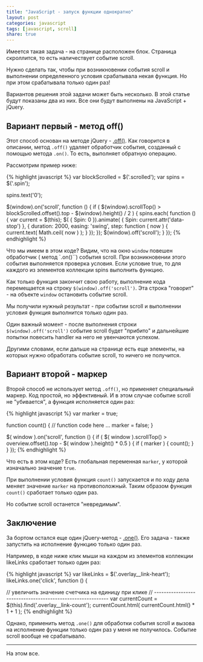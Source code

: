 ```yaml
---
title: "JavaScript - запуск функции однократно"
layout: post
categories: javascript
tags: [javascript, scroll]
share: true
---
```


Имеется такая задача - на странице расположен блок. Страница скроллится, то есть наличествует событие scroll.

Нужно сделать так, чтобы при возникновении события scroll и выполнении определенного условия срабатывала некая функция. Но при этом срабатывала только один раз!

Вариантов решения этой задачи может быть несколько. В этой статье будут показаны два из них. Все они будут выполнены на JavaScript + jQuery.

## Вариант первый - метод off()

Этот способ основан на методе jQuery - [.off()][1]. Как говорится в описании, метод `.off()` удаляет обработчик события, созданный с помощью метода `.on()`. То есть, выполняет обратную операцию.

Рассмотрим пример ниже:

{% highlight javascript %}
var blockScrolled = $('.scrolled');
var spins = $('.spin');

spins.text('0');

$(window).on('scroll', function () {
    if ( $(window).scrollTop() > blockScrolled.offset().top - $(window).height() / 2 ) {
        spins.each( function () {
            var current = $(this);
            $( { Spin: 0 }).animate( { Spin: current.attr('data-stop') }, {
                duration: 2000,
                easing: 'swing',
                step: function ( now ) {
                    current.text( Math.ceil( now ) );
                }
            });
        });
        $(window).off('scroll');
    }
});
{% endhighlight %}

Что мы имеем в этом коде? Видим, что на окно `window` повешен обработчик ( метод `.on()``) события scroll. При возникновении этого события выполняется проверка условия. Если условие true, то для каждого из элементов коллекции spins выполнить функцию.

Как только функция закончит свою работу, выполнение кода перемещается на строку `$(window).off('scroll')`. Эта строка "говорит" - на объекте `window` остановить событие scroll.

Мы получили нужный результат - при событии scroll и выполнении условия функция выполнится только один раз.

Один важный момент - после выполнения строки `$(window).off('scroll')` событие scroll будет "прибито" и дальнейшие попытки повесить handler на него не увенчаются успехом.

Другими словами, если дальше на странице есть еще элементы, на которых нужно обработать событие scroll, то ничего не получится.

## Вариант второй - маркер

Второй способ не использует метод `.off()`, но применяет специальный маркер. Код простой, но эффективный. И в этом случае событие scroll не "убивается", а функция исполняется один раз: 

{% highlight javascript %}
var marker = true;

function count() {
    // function code here ...
    marker = false;
}

$( window ).on('scroll', function () {
    if ( $( window ).scrollTop() > overview.offset().top - $( window ).height() * 0.5 ) {
        if ( marker ) {
            count();
        }
    }
});
{% endhighlight %}

Что есть в этом коде? Есть глобальная переменная `marker`, у которой изначально значение `true`.

При выполнении условия функция `count()` запускается и по ходу дела меняет значение `marker` на противоположный. Таким образом функция `count()` сработает только один раз.

Но событие scroll останется "невредимым".

## Заключение

За бортом остался еще один jQuery-метод - [.one()][2]. Его задача - также запустить на исполнение функцию только один раз.

Например, в коде ниже клик мыши на каждом из элементов коллекции likeLinks сработает только один раз:

{% highlight javascript %}
var likeLinks = $('.overlay__link-heart');
likeLinks.one('click', function () {

// увеличить значение счетчика на единицу при клике
// -----------------------------------------------------------
var currentCount = $(this).find('.overlay__link-count');
currentCount.html( currentCount.html() * 1 + 1 );
{% endhighlight %}

Однако, применить метод `.one()` для обработки события scroll и вызова на исполнение функции только один раз у меня не получилось. Событие scroll вообще не срабатывало.

***

На этом все.

[1]: http://api.jquery.com/off/ "Off() - Remove an event handler"
[2]: http://api.jquery.com/one/ "One() - Attach a handler to an event"

